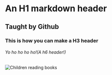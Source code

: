 # An H1 markdown header
## Taught by Github
### This is how you can make a H3 header
###### Yo ho ho ho ho!(A h6 header!)
![Children reading books](https://previews.123rf.com/images/captainvector/captainvector1602/captainvector160236363/53231236-students-in-class.jpg)
